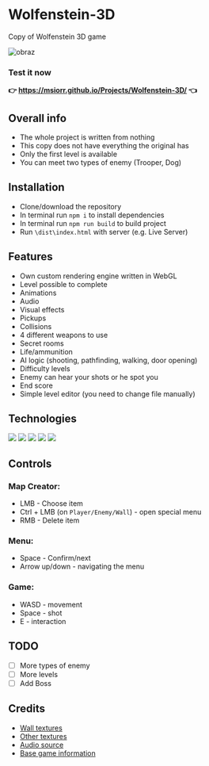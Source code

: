 # Wolfenstein-3D
Copy of Wolfenstein 3D game

![obraz](https://user-images.githubusercontent.com/49323088/171882560-050e4dcf-9ce2-4390-8dc8-24126ce0154c.png)

### Test it now 
**👉 https://msiorr.github.io/Projects/Wolfenstein-3D/ 👈**


##  Overall info

- The whole project is written from nothing
- This copy does not have everything the original has
- Only the first level is available
- You can meet two types of enemy (Trooper, Dog)

## Installation

 - Clone/download the repository
 - In terminal run `npm i` to install dependencies
 - In terminal run `npm run build` to build project
 - Run `\dist\index.html` with server (e.g. Live Server)
    

## Features

- Own custom rendering engine written in WebGL
- Level possible to complete
- Animations
- Audio
- Visual effects
- Pickups
- Collisions
- 4 different weapons to use
- Secret rooms
- Life/ammunition
- AI logic (shooting, pathfinding, walking, door opening)
- Difficulty levels
- Enemy can hear your shots or he spot you
- End score
- Simple level editor (you need to change file manually)

## Technologies

<p>
 <img src="https://img.shields.io/badge/TypeScript-3178C6?logo=TypeScript&logoColor=white&style=for-the-badge" /> 
 <img src="https://img.shields.io/badge/WebGL-990000?logo=WebGL&logoColor=white&style=for-the-badge" /> 
 <img src="https://img.shields.io/badge/JavaScript-F7DF1E?logo=JavaScript&logoColor=black&style=for-the-badge" /> 
 <img src="https://img.shields.io/badge/HTML5-E34F26?logo=HTML5&logoColor=white&style=for-the-badge" /> 
 <img src="https://img.shields.io/badge/CSS3-1572B6?logo=CSS3&logoColor=white&style=for-the-badge" /> 
</p>



## Controls

### Map Creator:
- LMB - Choose item
- Ctrl + LMB (on `Player/Enemy/Wall`) - open special menu
- RMB - Delete item

### Menu:
- Space - Confirm/next
- Arrow up/down - navigating the menu

### Game:
- WASD - movement
- Space - shot
- E - interaction

## TODO
- [ ] More types of enemy
- [ ] More levels
- [ ] Add Boss

## Credits

- [Wall textures](https://www.textures-resource.com/pc_computer/wolf3d/texture/1375/)
- [Other textures](https://www.spriters-resource.com/pc_computer/wolfenstein3d/)
- [Audio source](https://www.sounds-resource.com/pc_computer/wolfenstein3d/sound/1443/)
- [Base game information](http://www.wolfenstein3d.co.uk)
